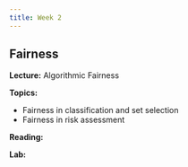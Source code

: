 ```yaml
---
title: Week 2
---
```


## Fairness

**Lecture:** Algorithmic Fairness

<!---
* DS-GA 1017: [fairness slides (weeks 2 & 3)](../../../assets/2_3_Fairness_1017.pdf) 
* DS-UA 202: [fairness slides](../../../assets/2_fairness_202.pdf) -->

**Topics:**

* Fairness in classification and set selection
* Fairness in risk assessment

**Reading:**  
<!--- 
[Introduction and Algorithmic Fairness](../../../assets/fairness_reader_2024.pdf)
-->

**Lab:**

<!--- 
* DS-GA 1017: [Colab Notebook](https://colab.research.google.com/drive/1NmUhZY0MHzcvH4QV6QNVSFNXdjWXtnWD?usp=sharing)
* DS-UA 202: [Colab Notebook](https://colab.research.google.com/drive/1hNjaqycBzSLpbUfkeb8GeTo1U81xsTgA?usp=sharing)
-->
